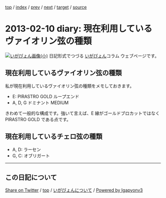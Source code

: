 [top](../index.html) 
 / [index](index.html) 
 / [prev](ig130201.html) 
 / [next](ig130303.html) 
 / [target](https://igapyon.github.io/diary/2013/ig130210.html) 
 / [source](https://github.com/igapyon/diary/blob/master/2013/ig130210.src.md) 

2013-02-10 diary: 現在利用しているヴァイオリン弦の種類
=====================================================================================================
[![いがぴょん画像(小)](https://igapyon.github.io/diary/images/iga200306s.jpg "いがぴょん")](https://igapyon.github.io/diary/memo/memoigapyon.html) 日記形式でつづる [いがぴょん](https://igapyon.github.io/diary/memo/memoigapyon.html)コラム ウェブページです。

## 現在利用しているヴァイオリン弦の種類

私が現在利用しているヴァイオリン弦の種類をメモしておきます。

* E: PIRASTRO GOLD ループエンド
* A, D, G ドミナント MEDIUM

きわめて一般的な構成です。強いて言えば、E 線がゴールドブロカットではなく PIRASTRO GOLD である点です。


## 現在利用しているチェロ弦の種類


* A, D: ラーセン
* G, C: オブリガート


----------------------------------------------------------------------------------------------------

## この日記について

[Share on Twitter](https://twitter.com/intent/tweet?hashtags=igapyon%2Cdiary%2C%E3%81%84%E3%81%8C%E3%81%B4%E3%82%87%E3%82%93&text=%E7%8F%BE%E5%9C%A8%E5%88%A9%E7%94%A8%E3%81%97%E3%81%A6%E3%81%84%E3%82%8B%E3%83%B4%E3%82%A1%E3%82%A4%E3%82%AA%E3%83%AA%E3%83%B3%E5%BC%A6%E3%81%AE%E7%A8%AE%E9%A1%9E&url=https%3A%2F%2Figapyon.github.io%2Fdiary%2F2013%2Fig130210.html) / [top](../index.html) / [いがぴょんについて](https://igapyon.github.io/diary/memo/memoigapyon.html) / [Powered by Igapyonv3](https://github.com/igapyon/igapyonv3)
